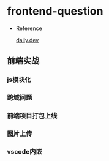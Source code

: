 # frontend-question

- Reference

  [daily.dev](https://daily.dev/)

  







## 前端实战

### js模块化



















### 跨域问题















### 前端项目打包上线















### 图片上传















### vscode内嵌

















































